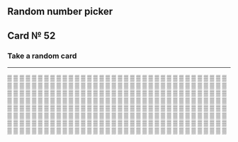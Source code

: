## Random number picker 

## Card № 52

### Take a random card
----
[▒](13.md) [▒](91.md) [▒](18.md) [▒](88.md) [▒](66.md) [▒](58.md) [▒](82.md) [▒](80.md) [▒](6.md) [▒](22.md) [▒](84.md) [▒](54.md) [▒](10.md) [▒](64.md) [▒](46.md) [▒](86.md) [▒](86.md) [▒](88.md) [▒](66.md) [▒](33.md) [▒](39.md) [▒](12.md) [▒](88.md) [▒](84.md) [▒](2.md) [▒](19.md) [▒](59.md) [▒](98.md) [▒](53.md) [▒](17.md) [▒](18.md) [▒](43.md) [▒](8.md) [▒](42.md) [▒](90.md) [▒](70.md) [▒](63.md) [▒](34.md) [▒](68.md) [▒](35.md) [▒](15.md) [▒](23.md) [▒](54.md) [▒](41.md) [▒](60.md) [▒](30.md) [▒](42.md) [▒](95.md) [▒](31.md) [▒](45.md) [▒](10.md) [▒](41.md) [▒](92.md) [▒](82.md) [▒](65.md) [▒](9.md) [▒](4.md) [▒](38.md) [▒](74.md) [▒](83.md) [▒](23.md) [▒](72.md) [▒](71.md) [▒](77.md) [▒](40.md) [▒](62.md) [▒](16.md) [▒](45.md) [▒](74.md) [▒](17.md) [▒](0.md) [▒](79.md) [▒](13.md) [▒](42.md) [▒](3.md) [▒](18.md) [▒](46.md) [▒](99.md) [▒](88.md) [▒](27.md) [▒](38.md) [▒](86.md) [▒](11.md) [▒](24.md) [▒](48.md) [▒](68.md) [▒](9.md) [▒](20.md) [▒](32.md) [▒](39.md) [▒](70.md) [▒](87.md) [▒](73.md) [▒](96.md) [▒](37.md) [▒](27.md) [▒](15.md) [▒](89.md) [▒](51.md) [▒](20.md) [▒](99.md) [▒](22.md) [▒](76.md) [▒](50.md) [▒](31.md) [▒](26.md) [▒](80.md) [▒](58.md) [▒](24.md) [▒](11.md) [▒](16.md) [▒](65.md) [▒](92.md) [▒](8.md) [▒](69.md) [▒](87.md) [▒](96.md) [▒](85.md) [▒](94.md) [▒](27.md) [▒](31.md) [▒](2.md) [▒](16.md) [▒](57.md) [▒](10.md) [▒](69.md) [▒](19.md) [▒](34.md) [▒](55.md) [▒](38.md) [▒](75.md) [▒](78.md) [▒](63.md) [▒](84.md) [▒](54.md) [▒](60.md) [▒](34.md) [▒](17.md) [▒](10.md) [▒](47.md) [▒](86.md) [▒](49.md) [▒](51.md) [▒](55.md) [▒](25.md) [▒](81.md) [▒](81.md) [▒](0.md) [▒](97.md) [▒](55.md) [▒](39.md) [▒](61.md) [▒](5.md) [▒](95.md) [▒](50.md) [▒](60.md) [▒](97.md) [▒](61.md) [▒](14.md) [▒](32.md) [▒](53.md) [▒](26.md) [▒](30.md) [▒](79.md) [▒](94.md) [▒](93.md) [▒](49.md) [▒](28.md) [▒](2.md) [▒](22.md) [▒](6.md) [▒](8.md) [▒](77.md) [▒](70.md) [▒](12.md) [▒](19.md) [▒](94.md) [▒](1.md) [▒](52.md) [▒](7.md) [▒](9.md) [▒](43.md) [▒](32.md) [▒](73.md) [▒](80.md) [▒](44.md) [▒](45.md) [▒](36.md) [▒](59.md) [▒](80.md) [▒](72.md) [▒](63.md) [▒](48.md) [▒](95.md) [▒](70.md) [▒](11.md) [▒](63.md) [▒](62.md) [▒](5.md) [▒](46.md) [▒](49.md) [▒](82.md) [▒](55.md) [▒](24.md) [▒](72.md) [▒](83.md) [▒](23.md) [▒](11.md) [▒](0.md) [▒](25.md) [▒](66.md) [▒](71.md) [▒](97.md) [▒](83.md) [▒](33.md) [▒](5.md) [▒](93.md) [▒](76.md) [▒](50.md) [▒](52.md) [▒](35.md) [▒](61.md) [▒](1.md) [▒](12.md) [▒](23.md) [▒](20.md) [▒](18.md) [▒](57.md) [▒](69.md) [▒](31.md) [▒](8.md) [▒](42.md) [▒](67.md) [▒](76.md) [▒](37.md) [▒](73.md) [▒](77.md) [▒](14.md) [▒](52.md) [▒](40.md) [▒](54.md) [▒](85.md) [▒](33.md) [▒](4.md) [▒](3.md) [▒](92.md) [▒](57.md) [▒](74.md) [▒](26.md) [▒](29.md) [▒](96.md) [▒](28.md) [▒](7.md) [▒](20.md) [▒](27.md) [▒](92.md) [▒](7.md) [▒](68.md) [▒](49.md) [▒](81.md) [▒](81.md) [▒](6.md) [▒](36.md) [▒](96.md) [▒](14.md) [▒](41.md) [▒](40.md) [▒](77.md) [▒](64.md) [▒](5.md) [▒](78.md) [▒](51.md) [▒](30.md) [▒](4.md) [▒](59.md) [▒](91.md) [▒](91.md) [▒](48.md) [▒](36.md) [▒](24.md) [▒](94.md) [▒](59.md) [▒](38.md) [▒](66.md) [▒](4.md) [▒](47.md) [▒](75.md) [▒](97.md) 